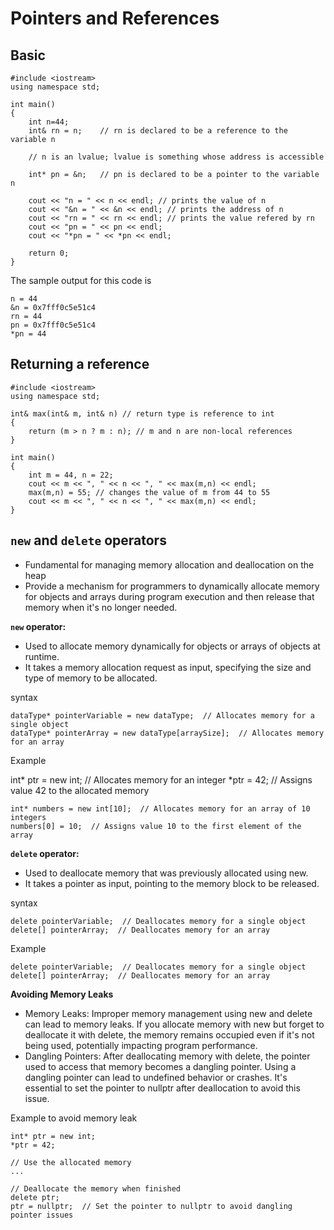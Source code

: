 # Pointers and References

## Basic
    #include <iostream>
    using namespace std;
    
    int main()
    {
    	int n=44;
    	int& rn = n;	// rn is declared to be a reference to the variable n
    	
    	// n is an lvalue; lvalue is something whose address is accessible
    	
    	int* pn = &n;	// pn is declared to be a pointer to the variable n
    	
    	cout << "n = " << n << endl; // prints the value of n
    	cout << "&n = " << &n << endl; // prints the address of n
    	cout << "rn = " << rn << endl; // prints the value refered by rn
    	cout << "pn = " << pn << endl;
    	cout << "*pn = " << *pn << endl; 

    	return 0;
    }
The sample output for this code is

    n = 44
    &n = 0x7fff0c5e51c4
    rn = 44
    pn = 0x7fff0c5e51c4
    *pn = 44


## Returning a reference

    #include <iostream>
    using namespace std;
    
    int& max(int& m, int& n) // return type is reference to int
    { 
    	return (m > n ? m : n); // m and n are non-local references
    }
    
    int main()
    { 
    	int m = 44, n = 22;
    	cout << m << ", " << n << ", " << max(m,n) << endl;
    	max(m,n) = 55; // changes the value of m from 44 to 55
    	cout << m << ", " << n << ", " << max(m,n) << endl;
    }

## `new` and `delete` operators

* Fundamental for managing memory allocation and deallocation on the heap
* Provide a mechanism for programmers to dynamically allocate memory for objects and arrays during program execution and then release that memory when it's no longer needed.

**`new` operator:**
* Used to allocate memory dynamically for objects or arrays of objects at runtime.
* It takes a memory allocation request as input, specifying the size and type of memory to be allocated.

syntax

    dataType* pointerVariable = new dataType;  // Allocates memory for a single object
    dataType* pointerArray = new dataType[arraySize];  // Allocates memory for an array

Example

int* ptr = new int;  // Allocates memory for an integer
*ptr = 42;  // Assigns value 42 to the allocated memory

    int* numbers = new int[10];  // Allocates memory for an array of 10 integers
    numbers[0] = 10;  // Assigns value 10 to the first element of the array

**`delete` operator:**
* Used to deallocate memory that was previously allocated using new.
* It takes a pointer as input, pointing to the memory block to be released.
  
syntax

    delete pointerVariable;  // Deallocates memory for a single object
    delete[] pointerArray;  // Deallocates memory for an array

Example

    delete pointerVariable;  // Deallocates memory for a single object
    delete[] pointerArray;  // Deallocates memory for an array

**Avoiding Memory Leaks**
* Memory Leaks: Improper memory management using new and delete can lead to memory leaks. If you allocate memory with new but forget to deallocate it with delete, the memory remains occupied even if it's not being used, potentially impacting program performance.
* Dangling Pointers: After deallocating memory with delete, the pointer used to access that memory becomes a dangling pointer. Using a dangling pointer can lead to undefined behavior or crashes. It's essential to set the pointer to nullptr after deallocation to avoid this issue.

Example to avoid memory leak

    int* ptr = new int;
    *ptr = 42;
    
    // Use the allocated memory
    ...
    
    // Deallocate the memory when finished
    delete ptr;
    ptr = nullptr;  // Set the pointer to nullptr to avoid dangling pointer issues
